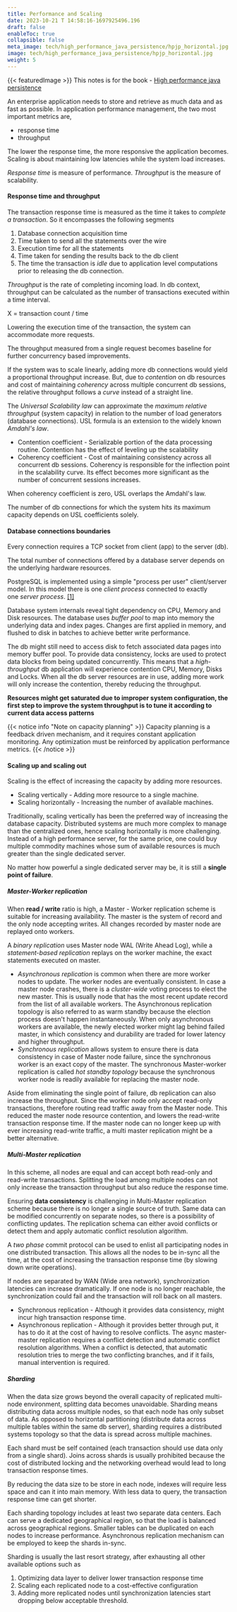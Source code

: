 ```yaml
---
title: Performance and Scaling
date: 2023-10-21 T 14:58:16-1697925496.196
draft: false
enableToc: true
collapsible: false
meta_image: tech/high_performance_java_persistence/hpjp_horizontal.jpg
image: tech/high_performance_java_persistence/hpjp_horizontal.jpg
weight: 5
---
```

{{< featuredImage >}}
This notes is for the book - [High performance java persistence](https://vladmihalcea.com/books/high-performance-java-persistence/)

An enterprise application needs to store and retrieve as much data and as fast as possible. In application performance management, the two most important metrics are,
* response time
* throughput

The lower the response time, the more responsive the application becomes. Scaling is about maintaining low latencies while the system load increases. 

_Response time_ is measure of performance.
_Throughput_ is the measure of scalability.

#### Response time and throughput
The transaction response time is measured as the time it takes to _complete a transaction_. So it encompasses the following segments
1. Database connection acquisition time
2. Time taken to send all the statements over the wire
3. Execution time for all the statements
4. Time taken for sending the results back to the db client
5. The time the transaction is _idle_ due to application level computations prior to releasing the db connection.

_Throughput_ is the rate of completing incoming load. In db context, throughput can be calculated as the number of transactions executed within a time interval.

X = transaction count / time

Lowering the execution time of the transaction, the system can accommodate more requests.

The throughput measured from a single request becomes baseline for further concurrency based improvements.

If the system was to scale linearly, adding more db connections would yield a proportional throughput increase. But, due to _contention_ on db resources and cost of maintaining _coherency_ across multiple concurrent db sessions, the relative throughput follows a _curve_ instead of a straight line.

The _Universal Scalability law_ can approximate the _maximum relative throughput_ (system capacity) in relation to the number of load generators (database connections). USL formula is an extension to the widely known _Amdahl's law_.

* Contention coefficient - Serializable portion of the data processing routine. Contention has the effect of leveling up the scalability
* Coherency coefficient - Cost of maintaining consistency across all concurrent db sessions. Coherency is responsible for the inflection point in the scalability curve. Its effect becomes more significant as the number of concurrent sessions increases.

When coherency coefficient is zero,  USL overlaps the Amdahl's law.

The number of db connections for which the system hits its maximum capacity depends on USL coefficients solely.

#### Database connections boundaries
Every connection requires a TCP socket from client (app) to the server (db).

The total number of connections offered by a database server depends on the underlying hardware resources. 

PostgreSQL is implemented using a simple "process per user" client/server model. In this model there is one *client process* connected to exactly one *server process*. [[1]](https://www.postgresql.org/docs/9.5/connect-estab.html)

Database system internals reveal tight dependency on CPU, Memory and Disk resources. The database uses _buffer pool_ to map into memory the underlying data and index pages. Changes are first applied in memory, and flushed to disk in batches to achieve better write performance.

The db might still need to access disk to fetch associated data pages into memory buffer pool. To provide data consistency, locks are used to protect data blocks from being updated concurrently. This means that a _high-throughput_ db application will experience contention CPU, Memory, Disks and Locks. When all the db server resources are in use, adding more work will only increase the contention, thereby reducing the throughput.

**Resources might get saturated due to improper system configuration, the first step to improve the system throughput is to tune it according to current data access patterns**

{{< notice info "Note on capacity planning" >}} 
Capacity planning is a feedback driven mechanism, and it requires constant application monitoring. Any optimization must be reinforced by application performance metrics.
{{< /notice >}}

#### Scaling up and scaling out
Scaling is the effect of increasing the capacity by adding more resources.
* Scaling vertically - Adding more resource to a single machine.
* Scaling horizontally - Increasing the number of available machines.

Traditionally, scaling vertically has been the preferred way of increasing the database capacity. Distributed systems are much more complex to manage than the centralized ones, hence scaling horizontally is more challenging. Instead of a  high performance server, for the same price, one could buy multiple commodity machines whose sum of available resources is much greater than the single dedicated server.

No matter how powerful a single dedicated server may be, it is still a **single point of failure**.

##### Master-Worker replication
When **read / write** ratio is high, a Master - Worker replication scheme is suitable for increasing availability. The master is the system of record and the only node accepting writes. All changes recorded by master node are replayed onto workers.

A _binary replication_ uses Master node WAL (Write Ahead Log), while a _statement-based replication_ replays on the worker machine, the exact statements executed on master.

* _Asynchronous replication_ is common when there are more worker nodes to update. The worker nodes are eventually consistent. In case a master node crashes, there is a _cluster-wide_ voting process to elect the new master. This is usually node that has the most recent update record from the list of all available workers. The Asynchronous replication topology is also referred to as warm standby because the election process doesn't happen instantaneously. When only asynchronous workers are available, the newly elected worker might lag behind failed master, in which consistency and durability are traded for lower latency and higher throughput.
* _Synchronous replication_ allows system to ensure there is data consistency in case of Master node failure, since the synchronous worker is an exact copy of the master. The synchronous Master-worker replication is called _hot standby topology_ because the synchronous worker node is readily available for replacing the master node.

Aside from eliminating the single point of failure, db replication can also increase the throughput. Since the worker node only accept read-only transactions, therefore routing read traffic away from the Master node. This reduced the master node resource contention, and lowers the read-write transaction response time. If the master node can no longer keep up with ever increasing read-write traffic, a multi master replication might be a better alternative.

##### Multi-Master replication
In this scheme, all nodes are equal and can accept both read-only and read-write transactions. Splitting the load among multiple nodes can not only increase the transaction throughput but also reduce the response time.

Ensuring **data consistency** is challenging in Multi-Master replication scheme because there is no longer a single source of truth. Same data can be modified concurrently on separate nodes, so there is a possibility of conflicting updates. The replication schema can either avoid conflicts or detect them and apply automatic conflict resolution algorithm.

A _two phase_ commit protocol can be used to enlist all participating nodes in one distributed transaction. This allows all the nodes to be in-sync all the time, at the cost of increasing the transaction response time (by slowing down write operations).

If nodes are separated by WAN (Wide area network), synchronization latencies can increase dramatically. If one node is no longer reachable, the synchronization could fail and the transaction will roll back on all masters.

  * Synchronous replication - Although it provides data consistency, might incur high transaction response time.
  * Asynchronous replication - Although it provides better through put, it has to do it at the cost of having to resolve conflicts. The async master-master replication requires a conflict detection and automatic conflict resolution algorithms. When a conflict is detected, that automatic resolution tries to merge the two conflicting branches, and if it fails, manual intervention is required.

  ##### Sharding
  When the data size grows beyond the overall capacity of replicated multi-node environment, splitting data becomes unavoidable. Sharding means distributing data across multiple nodes, so that each node has only subset of data.
  As opposed to horizontal partitioning (distribute data across multiple tables within the same db server), sharding requires a distributed systems topology so that the data is spread across multiple machines.

  Each shard must be self contained (each transaction should use data only from a single shard). Joins across shards is usually prohibited because the cost of distributed locking and the networking overhead would lead to long transaction response times. 

  By reducing the data size to be store in each node, indexes will require less space and can it into main memory. With less data to query, the transaction response time can get shorter.

  Each sharding topology includes at least two separate data centers. Each can serve a dedicated geographical region, so that the load is balanced across geographical regions. Smaller tables can be duplicated on each nodes to increase performance. Asynchronous replication mechanism can be employed to keep the shards in-sync.

  Sharding is usually the last resort strategy, after exhausting all other available options such as
  1. Optimizing data layer to deliver lower transaction response time
  2. Scaling each replicated node to a cost-effective configuration
  3. Adding more replicated nodes until synchronization latencies start dropping below acceptable threshold.